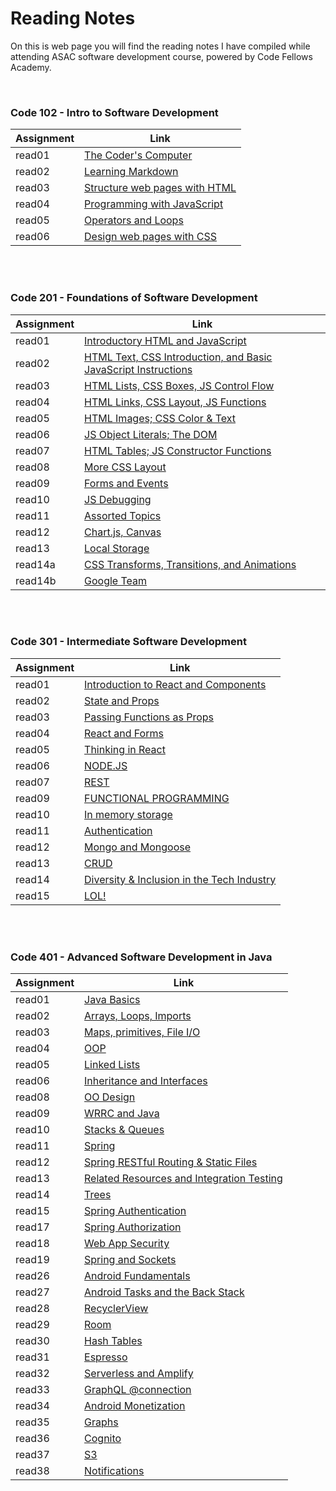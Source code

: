 # Reading Notes

On this is web page you will find the reading notes I have compiled while attending ASAC software development course, powered by Code Fellows Academy.

<br />

### Code 102 - Intro to Software Development

| Assignment | Link                                           |
| ---------- | ---------------------------------------------- |
| read01     | [The Coder's Computer](102/read01.md)          |
| read02     | [Learning Markdown](102/read02.md)             |
| read03     | [Structure web pages with HTML](102/read03.md) |
| read04     | [Programming with JavaScript](102/read04.md)   |
| read05     | [Operators and Loops](102/read05.md)           |
| read06     | [Design web pages with CSS](102/read06.md)     |

<br />
<br />

### Code 201 - Foundations of Software Development

| Assignment | Link                                                                            |
| ---------- | ------------------------------------------------------------------------------- |
| read01     | [Introductory HTML and JavaScript](201/read01.md)                               |
| read02     | [HTML Text, CSS Introduction, and Basic JavaScript Instructions](201/read02.md) |
| read03     | [HTML Lists, CSS Boxes, JS Control Flow](201/read03.md)                         |
| read04     | [HTML Links, CSS Layout, JS Functions](201/read04.md)                           |
| read05     | [HTML Images; CSS Color & Text](201/read05.md)                                  |
| read06     | [JS Object Literals; The DOM](201/read06.md)                                    |
| read07     | [HTML Tables; JS Constructor Functions](201/read07.md)                          |
| read08     | [More CSS Layout](201/read08.md)                                                |
| read09     | [Forms and Events](201/read09.md)                                               |
| read10     | [JS Debugging](201/read10.md)                                                   |
| read11     | [Assorted Topics](201/read11.md)                                                |
| read12     | [Chart.js, Canvas](201/read12.md)                                               |
| read13     | [Local Storage](201/read13.md)                                                  |
| read14a    | [CSS Transforms, Transitions, and Animations](201/read14a.md)                   |
| read14b    | [Google Team](201/read14b.md)                                                   |

<br />
<br />

### Code 301 - Intermediate Software Development

| Assignment | Link                                                        |
| ---------- | ----------------------------------------------------------- |
| read01     | [Introduction to React and Components](301/read01.md)       |
| read02     | [State and Props](301/read02.md)                            |
| read03     | [Passing Functions as Props](301/read03.md)                 |
| read04     | [React and Forms](301/read04.md)                            |
| read05     | [Thinking in React](301/read05.md)                          |
| read06     | [NODE.JS](301/read06.md)                                    |
| read07     | [REST](301/read07.md)                                       |
| read09     | [FUNCTIONAL PROGRAMMING](301/read09.md)                     |
| read10     | [In memory storage](301/read10.md)                          |
| read11     | [Authentication](301/read11.md)                             |
| read12     | [Mongo and Mongoose](301/read12.md)                         |
| read13     | [CRUD](301/read13.md)                                       |
| read14     | [Diversity & Inclusion in the Tech Industry](301/read14.md) |
| read15     | [LOL!](301/read15.md)                                       |

<br />
<br />


### Code 401 - Advanced Software Development in Java

| Assignment | Link                                                   |
| ---------- | -------------------------------------------------------|
| read01     | [Java Basics](401/read01.md)                           |
| read02     | [Arrays, Loops, Imports](401/read02.md)                |
| read03     | [Maps, primitives, File I/O](401/read03.md)            |
| read04     | [OOP](401/read04.md)                                   |
| read05     | [Linked Lists](401/read05.md)                          |
| read06     | [Inheritance and Interfaces](401/read06.md)            |   
| read08     | [OO Design](401/read08.md)                             |
| read09     | [WRRC and Java](401/read09.md)                         | 
| read10     | [Stacks & Queues](401/read10.md)                       |
| read11     | [Spring](401/read11.md)                                |
| read12     | [Spring RESTful Routing & Static Files](401/read12.md) |
| read13     | [Related Resources and Integration Testing](401/read13.md) |
| read14     | [Trees](401/read14.md)                                 |
| read15     | [Spring Authentication](401/read15.md)      |
| read17     | [Spring Authorization](401/read17.md) |
| read18     | [Web App Security](401/read18.md) |
| read19     | [Spring and Sockets](401/read19.md) |
| read26     | [Android Fundamentals](401/read26.md) |
| read27     | [Android Tasks and the Back Stack](401/read27.md) |
| read28     | [RecyclerView](401/read28.md) |
| read29     | [Room](401/read29.md) |
| read30     | [Hash Tables](401/read30.md) |
| read31     | [Espresso](401/read31.md) |
| read32     | [Serverless and Amplify](401/read32.md) |
| read33     | [GraphQL @connection](401/read33.md) |
| read34     | [Android Monetization](401/read34.md) |
| read35     | [Graphs](401/read35.md) |
| read36     | [Cognito](401/read36.md) |
| read37     | [S3](401/read37.md) |
| read38     | [Notifications](401/read38.md) |

